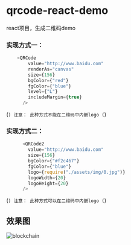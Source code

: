 # qrcode-react-demo

react项目，生成二维码demo

### 实现方式一：
```javascript
    <QRCode
        value="http://www.baidu.com"
        renderAs="canvas"
        size={156}
        bgColor={"red"}
        fgColor={"blue"}
        level={"L"}
        includeMargin={true}
      />
```
(```)
注意： 此种方式不能在二维码中内嵌logo
(```)

### 实现方式二：
```javascript
      <QRCode2
        value="http://www.baidu.com"
        size={156}
        bgColor={"#f2c467"}
        fgColor={"blue"}
        logo={require("./assets/img/0.jpg")}
        logoWidth={20}
        logoHeight={20}
      />
```
(```)
注意： 此种方式可以在二维码中内嵌logo
(```)

## 效果图
![blockchain](https://ss0.bdstatic.com/70cFvHSh_Q1YnxGkpoWK1HF6hhy/u=702257389,1274025419&fm=27&gp=0.jpg "区块链")
